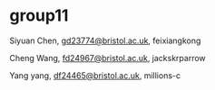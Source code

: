 # group11


Siyuan Chen, gd23774@bristol.ac.uk, feixiangkong

Cheng Wang, fd24967@bristol.ac.uk, jackskrparrow

Yang yang, df24465@bristol.ac.uk, millions-c
